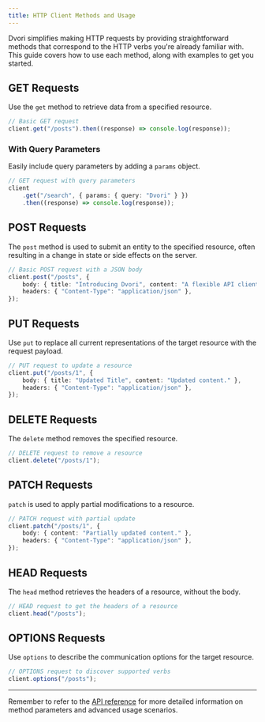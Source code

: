 ```yaml
---
title: HTTP Client Methods and Usage
---
```


Dvori simplifies making HTTP requests by providing straightforward methods that correspond to the HTTP verbs you're already familiar with. This guide covers how to use each method, along with examples to get you started.

## GET Requests

Use the `get` method to retrieve data from a specified resource.

```typescript
// Basic GET request
client.get("/posts").then((response) => console.log(response));
```

### With Query Parameters

Easily include query parameters by adding a `params` object.

```typescript
// GET request with query parameters
client
    .get("/search", { params: { query: "Dvori" } })
    .then((response) => console.log(response));
```

## POST Requests

The `post` method is used to submit an entity to the specified resource, often resulting in a change in state or side effects on the server.

```typescript
// Basic POST request with a JSON body
client.post("/posts", {
    body: { title: "Introducing Dvori", content: "A flexible API client." },
    headers: { "Content-Type": "application/json" },
});
```

## PUT Requests

Use `put` to replace all current representations of the target resource with the request payload.

```typescript
// PUT request to update a resource
client.put("/posts/1", {
    body: { title: "Updated Title", content: "Updated content." },
    headers: { "Content-Type": "application/json" },
});
```

## DELETE Requests

The `delete` method removes the specified resource.

```typescript
// DELETE request to remove a resource
client.delete("/posts/1");
```

## PATCH Requests

`patch` is used to apply partial modifications to a resource.

```typescript
// PATCH request with partial update
client.patch("/posts/1", {
    body: { content: "Partially updated content." },
    headers: { "Content-Type": "application/json" },
});
```

## HEAD Requests

The `head` method retrieves the headers of a resource, without the body.

```typescript
// HEAD request to get the headers of a resource
client.head("/posts");
```

## OPTIONS Requests

Use `options` to describe the communication options for the target resource.

```typescript
// OPTIONS request to discover supported verbs
client.options("/posts");
```

---

Remember to refer to the [API reference](#) for more detailed information on method parameters and advanced usage scenarios.
